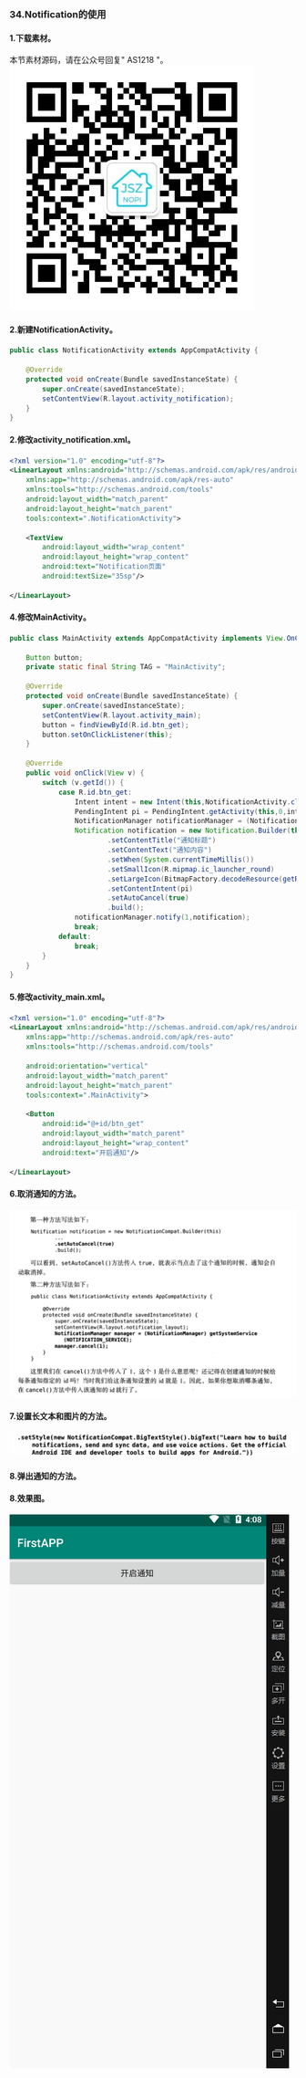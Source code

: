 ### 34.Notification的使用
#### 1.下载素材。
本节素材源码，请在公众号回复" AS1218 "。
![title](https://raw.githubusercontent.com/JSZNopi/JSZImage/master/gitnote/2019/10/30/WXCODE-1572446034519.jpeg)

#### 2.新建NotificationActivity。
```java
public class NotificationActivity extends AppCompatActivity {

    @Override
    protected void onCreate(Bundle savedInstanceState) {
        super.onCreate(savedInstanceState);
        setContentView(R.layout.activity_notification);
    }
}
```

#### 2.修改activity_notification.xml。
```xml
<?xml version="1.0" encoding="utf-8"?>
<LinearLayout xmlns:android="http://schemas.android.com/apk/res/android"
    xmlns:app="http://schemas.android.com/apk/res-auto"
    xmlns:tools="http://schemas.android.com/tools"
    android:layout_width="match_parent"
    android:layout_height="match_parent"
    tools:context=".NotificationActivity">

    <TextView
        android:layout_width="wrap_content"
        android:layout_height="wrap_content"
        android:text="Notification页面"
        android:textSize="35sp"/>

</LinearLayout>
```
#### 4.修改MainActivity。
```java
public class MainActivity extends AppCompatActivity implements View.OnClickListener{

    Button button;
    private static final String TAG = "MainActivity";

    @Override
    protected void onCreate(Bundle savedInstanceState) {
        super.onCreate(savedInstanceState);
        setContentView(R.layout.activity_main);
        button = findViewById(R.id.btn_get);
        button.setOnClickListener(this);
    }

    @Override
    public void onClick(View v) {
        switch (v.getId()) {
            case R.id.btn_get:
                Intent intent = new Intent(this,NotificationActivity.class);
                PendingIntent pi = PendingIntent.getActivity(this,0,intent,0);
                NotificationManager notificationManager = (NotificationManager) getSystemService(NOTIFICATION_SERVICE);
                Notification notification = new Notification.Builder(this)
                        .setContentTitle("通知标题")
                        .setContentText("通知内容")
                        .setWhen(System.currentTimeMillis())
                        .setSmallIcon(R.mipmap.ic_launcher_round)
                        .setLargeIcon(BitmapFactory.decodeResource(getResources(),R.mipmap.ic_launcher))
                        .setContentIntent(pi)
                        .setAutoCancel(true)
                        .build();
                notificationManager.notify(1,notification);
                break;
            default:
                break;
        }
    }
}
```
#### 5.修改activity_main.xml。
```xml
<?xml version="1.0" encoding="utf-8"?>
<LinearLayout xmlns:android="http://schemas.android.com/apk/res/android"
    xmlns:app="http://schemas.android.com/apk/res-auto"
    xmlns:tools="http://schemas.android.com/tools"

    android:orientation="vertical"
    android:layout_width="match_parent"
    android:layout_height="match_parent"
    tools:context=".MainActivity">

    <Button
        android:id="@+id/btn_get"
        android:layout_width="match_parent"
        android:layout_height="wrap_content"
        android:text="开启通知"/>

</LinearLayout>

```

#### 6.取消通知的方法。
![title](https://raw.githubusercontent.com/JSZNopi/JSZImage/master/gitnote/2019/12/18/1-1576656771512.png)

#### 7.设置长文本和图片的方法。
![title](https://raw.githubusercontent.com/JSZNopi/JSZImage/master/gitnote/2019/12/18/2-1576656815036.png)

#### 8.弹出通知的方法。


#### 8.效果图。
![title](https://raw.githubusercontent.com/JSZNopi/JSZImage/master/gitnote/2019/12/18/3-1576656790244.gif)